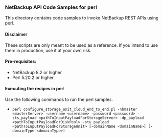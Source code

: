 ### NetBackup API Code Samples for perl

This directory contains code samples to invoke NetBackup REST APIs using perl.

#### Disclaimer

These scripts are only meant to be used as a reference. If you intend to use them in production, use it at your own risk.

#### Pre-requisites:

- NetBackup 8.2 or higher
- Perl 5.20.2 or higher

#### Executing the recipes in perl

Use the following commands to run the perl samples.
- `perl configure_storage_unit_cloud_end_to_end.pl -nbmaster <masterServer> -username <username> -password <password> -sts_payload <pathToInputPayloadForStorageServer> -dp_payload <pathToInputPayloadForDiskPool> -stu_payload <pathToInputPayloadForStorageUnit> [-domainName <domainName>] [-domainType <domainType>]`
